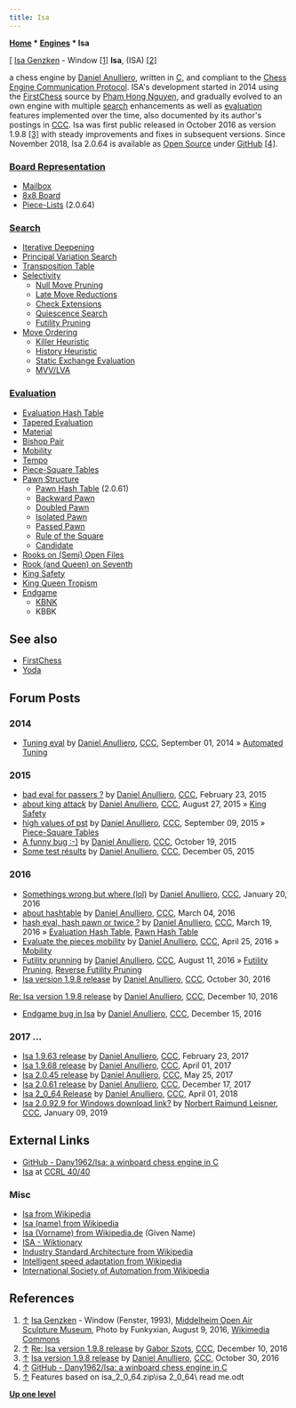 ```yaml
---
title: Isa
---
```

**[Home](Home "Home") \* [Engines](Engines "Engines") \* Isa**



[ [Isa Genzken](Category:Isa_Genzken "Category:Isa Genzken") - Window <a id="cite-note-1" href="#cite-ref-1">[1]</a>
**Isa**, (ISA) <a id="cite-note-2" href="#cite-ref-2">[2]</a>  

a chess engine by [Daniel Anulliero](Daniel_Anulliero "Daniel Anulliero"), written in [C](C "C"), and compliant to the [Chess Engine Communication Protocol](Chess_Engine_Communication_Protocol "Chess Engine Communication Protocol"). ISA's development started in 2014 using the [FirstChess](FirstChess "FirstChess") source by [Pham Hong Nguyen](Pham_Hong_Nguyen "Pham Hong Nguyen"), and gradually evolved to an own engine with multiple [search](Search "Search") enhancements as well as [evaluation](Evaluation "Evaluation") features implemented over the time, also documented by its author's postings in [CCC](CCC "CCC"). Isa was first public released in October 2016 as version 1.9.8 <a id="cite-note-3" href="#cite-ref-3">[3]</a> with steady improvements and fixes in subsequent versions.
Since November 2018, Isa 2.0.64 is available as [Open Source](Category:Open_Source "Category:Open Source") under [GitHub](https://en.wikipedia.org/wiki/GitHub) <a id="cite-note-4" href="#cite-ref-4">[4]</a>.



### [Board Representation](Board_Representation "Board Representation")


* [Mailbox](Mailbox "Mailbox")
* [8x8 Board](8x8_Board "8x8 Board")
* [Piece-Lists](Piece-Lists "Piece-Lists") (2.0.64)


### [Search](Search "Search")


* [Iterative Deepening](Iterative_Deepening "Iterative Deepening")
* [Principal Variation Search](Principal_Variation_Search "Principal Variation Search")
* [Transposition Table](Transposition_Table "Transposition Table")
* [Selectivity](Selectivity "Selectivity")
	+ [Null Move Pruning](Null_Move_Pruning "Null Move Pruning")
	+ [Late Move Reductions](Late_Move_Reductions "Late Move Reductions")
	+ [Check Extensions](Check_Extensions "Check Extensions")
	+ [Quiescence Search](Quiescence_Search "Quiescence Search")
	+ [Futility Pruning](Futility_Pruning "Futility Pruning")
* [Move Ordering](Move_Ordering "Move Ordering")
	+ [Killer Heuristic](Killer_Heuristic "Killer Heuristic")
	+ [History Heuristic](History_Heuristic "History Heuristic")
	+ [Static Exchange Evaluation](Static_Exchange_Evaluation "Static Exchange Evaluation")
	+ [MVV/LVA](MVV-LVA "MVV-LVA")


### [Evaluation](Evaluation "Evaluation")


* [Evaluation Hash Table](Evaluation_Hash_Table "Evaluation Hash Table")
* [Tapered Evaluation](Tapered_Eval "Tapered Eval")
* [Material](Material "Material")
* [Bishop Pair](Bishop_Pair "Bishop Pair")
* [Mobility](Mobility "Mobility")
* [Tempo](Tempo "Tempo")
* [Piece-Square Tables](Piece-Square_Tables "Piece-Square Tables")
* [Pawn Structure](Pawn_Structure "Pawn Structure")
	+ [Pawn Hash Table](Pawn_Hash_Table "Pawn Hash Table") (2.0.61)
	+ [Backward Pawn](Backward_Pawn "Backward Pawn")
	+ [Doubled Pawn](Doubled_Pawn "Doubled Pawn")
	+ [Isolated Pawn](Isolated_Pawn "Isolated Pawn")
	+ [Passed Pawn](Passed_Pawn "Passed Pawn")
	+ [Rule of the Square](Rule_of_the_Square "Rule of the Square")
	+ [Candidate](Candidate_Passed_Pawn "Candidate Passed Pawn")
* [Rooks on (Semi) Open Files](Rook_on_Open_File "Rook on Open File")
* [Rook (and Queen) on Seventh](Rook_on_Seventh "Rook on Seventh")
* [King Safety](King_Safety "King Safety")
* [King Queen Tropism](King_Safety#KingTropism "King Safety")
* [Endgame](Endgame "Endgame")
	+ [KBNK](KBNK_Endgame "KBNK Endgame")
	+ KBBK


## See also


* [FirstChess](FirstChess "FirstChess")
* [Yoda](Yoda "Yoda")


## Forum Posts


### 2014


* [Tuning eval](http://www.talkchess.com/forum/viewtopic.php?t=53526) by [Daniel Anulliero](Daniel_Anulliero "Daniel Anulliero"), [CCC](CCC "CCC"), September 01, 2014 » [Automated Tuning](Automated_Tuning "Automated Tuning")


### 2015


* [bad eval for passers ?](http://www.talkchess.com/forum/viewtopic.php?t=55433) by [Daniel Anulliero](Daniel_Anulliero "Daniel Anulliero"), [CCC](CCC "CCC"), February 23, 2015
* [about king attack](http://www.talkchess.com/forum/viewtopic.php?t=57403) by [Daniel Anulliero](Daniel_Anulliero "Daniel Anulliero"), [CCC](CCC "CCC"), August 27, 2015 » [King Safety](King_Safety "King Safety")
* [high values of pst](http://www.talkchess.com/forum/viewtopic.php?t=57575) by [Daniel Anulliero](Daniel_Anulliero "Daniel Anulliero"), [CCC](CCC "CCC"), September 09, 2015 » [Piece-Square Tables](Piece-Square_Tables "Piece-Square Tables")
* [A funny bug :-)](http://www.talkchess.com/forum/viewtopic.php?t=57998) by [Daniel Anulliero](Daniel_Anulliero "Daniel Anulliero"), [CCC](CCC "CCC"), October 19, 2015
* [Some test résults](http://www.talkchess.com/forum/viewtopic.php?t=58486) by [Daniel Anulliero](Daniel_Anulliero "Daniel Anulliero"), [CCC](CCC "CCC"), December 05, 2015


### 2016


* [Somethings wrong but where (lol)](http://www.talkchess.com/forum/viewtopic.php?t=58985) by [Daniel Anulliero](Daniel_Anulliero "Daniel Anulliero"), [CCC](CCC "CCC"), January 20, 2016
* [about hashtable](http://www.talkchess.com/forum/viewtopic.php?t=59426) by [Daniel Anulliero](Daniel_Anulliero "Daniel Anulliero"), [CCC](CCC "CCC"), March 04, 2016
* [hash eval, hash pawn or twice ?](http://www.talkchess.com/forum/viewtopic.php?t=59566) by [Daniel Anulliero](Daniel_Anulliero "Daniel Anulliero"), [CCC](CCC "CCC"), March 19, 2016 » [Evaluation Hash Table](Evaluation_Hash_Table "Evaluation Hash Table"), [Pawn Hash Table](Pawn_Hash_Table "Pawn Hash Table")
* [Evaluate the pieces mobility](http://www.talkchess.com/forum/viewtopic.php?t=59959) by [Daniel Anulliero](Daniel_Anulliero "Daniel Anulliero"), [CCC](CCC "CCC"), April 25, 2016 » [Mobility](Mobility "Mobility")
* [Futility prunning](http://www.talkchess.com/forum/viewtopic.php?t=61093) by [Daniel Anulliero](Daniel_Anulliero "Daniel Anulliero"), [CCC](CCC "CCC"), August 11, 2016 » [Futility Pruning](Futility_Pruning "Futility Pruning"), [Reverse Futility Pruning](Reverse_Futility_Pruning "Reverse Futility Pruning")
* [Isa version 1.9.8 release](http://www.talkchess.com/forum/viewtopic.php?t=61891) by [Daniel Anulliero](Daniel_Anulliero "Daniel Anulliero"), [CCC](CCC "CCC"), October 30, 2016


 [Re: Isa version 1.9.8 release](http://www.talkchess.com/forum/viewtopic.php?t=61891&start=3) by [Daniel Anulliero](Daniel_Anulliero "Daniel Anulliero"), [CCC](CCC "CCC"), December 10, 2016
* [Endgame bug in Isa](http://www.talkchess.com/forum/viewtopic.php?t=62494) by [Daniel Anulliero](Daniel_Anulliero "Daniel Anulliero"), [CCC](CCC "CCC"), December 15, 2016


### 2017 ...


* [Isa 1.9.63 release](http://www.talkchess.com/forum/viewtopic.php?t=63255) by [Daniel Anulliero](Daniel_Anulliero "Daniel Anulliero"), [CCC](CCC "CCC"), February 23, 2017
* [Isa 1.9.68 release](http://www.talkchess.com/forum/viewtopic.php?t=63606) by [Daniel Anulliero](Daniel_Anulliero "Daniel Anulliero"), [CCC](CCC "CCC"), April 01, 2017
* [Isa 2.0.45 release](http://www.talkchess.com/forum/viewtopic.php?t=64078) by [Daniel Anulliero](Daniel_Anulliero "Daniel Anulliero"), [CCC](CCC "CCC"), May 25, 2017
* [Isa 2.0.61 release](http://www.talkchess.com/forum/viewtopic.php?t=66040) by [Daniel Anulliero](Daniel_Anulliero "Daniel Anulliero"), [CCC](CCC "CCC"), December 17, 2017
* [Isa 2\_0\_64 Release](http://www.talkchess.com/forum3/viewtopic.php?f=2&t=66989) by [Daniel Anulliero](Daniel_Anulliero "Daniel Anulliero"), [CCC](CCC "CCC"), April 01, 2018
* [Isa 2.0.92.9 for Windows download link?](http://www.talkchess.com/forum3/viewtopic.php?f=2&t=69547) by [Norbert Raimund Leisner](Norbert_Raimund_Leisner "Norbert Raimund Leisner"), [CCC](CCC "CCC"), January 09, 2019


## External Links


* [GitHub - Dany1962/Isa: a winboard chess engine in C](https://github.com/Dany1962/Isa)
* [Isa](http://www.computerchess.org.uk/ccrl/4040/cgi/compare_engines.cgi?family=Isa&print=Rating+list&print=Results+table&print=LOS+table&print=Ponder+hit+table&print=Eval+difference+table&print=Comopp+gamenum+table&print=Overlap+table&print=Score+with+common+opponents) at [CCRL 40/40](CCRL "CCRL")


### Misc


* [Isa from Wikipedia](https://en.wikipedia.org/wiki/Isa)
* [Isa (name) from Wikipedia](https://en.wikipedia.org/wiki/Isa_(name))
* [Isa (Vorname) from Wikipedia.de](https://de.wikipedia.org/wiki/Isa_(Vorname)) (Given Name)
* [ISA - Wiktionary](https://en.wiktionary.org/wiki/ISA)
* [Industry Standard Architecture from Wikipedia](https://en.wikipedia.org/wiki/Industry_Standard_Architecture)
* [Intelligent speed adaptation from Wikipedia](https://en.wikipedia.org/wiki/Intelligent_speed_adaptation)
* [International Society of Automation from Wikipedia](https://en.wikipedia.org/wiki/International_Society_of_Automation)


## References


1. <a id="cite-ref-1" href="#cite-note-1">↑</a> [Isa Genzken](Category:Isa_Genzken "Category:Isa Genzken") - Window (Fenster, 1993), [Middelheim Open Air Sculpture Museum](https://en.wikipedia.org/wiki/Middelheim_Open_Air_Sculpture_Museum), Photo by Funkyxian, August 9, 2016, [Wikimedia Commons](https://en.wikipedia.org/wiki/Wikimedia_Commons)
2. <a id="cite-ref-2" href="#cite-note-2">↑</a> [Re: Isa version 1.9.8 release](http://www.talkchess.com/forum/viewtopic.php?t=61891&start=4) by [Gabor Szots](Gabor_Szots "Gabor Szots"), [CCC](CCC "CCC"), December 10, 2016
3. <a id="cite-ref-3" href="#cite-note-3">↑</a> [Isa version 1.9.8 release](http://www.talkchess.com/forum/viewtopic.php?t=61891) by [Daniel Anulliero](Daniel_Anulliero "Daniel Anulliero"), [CCC](CCC "CCC"), October 30, 2016
4. <a id="cite-ref-4" href="#cite-note-4">↑</a> [GitHub - Dany1962/Isa: a winboard chess engine in C](https://github.com/Dany1962/Isa)
5. <a id="cite-ref-5" href="#cite-note-5">↑</a> Features based on isa\_2\_0\_64.zip\isa 2\_0\_64\ read me.odt

**[Up one level](Engines "Engines")**







 
